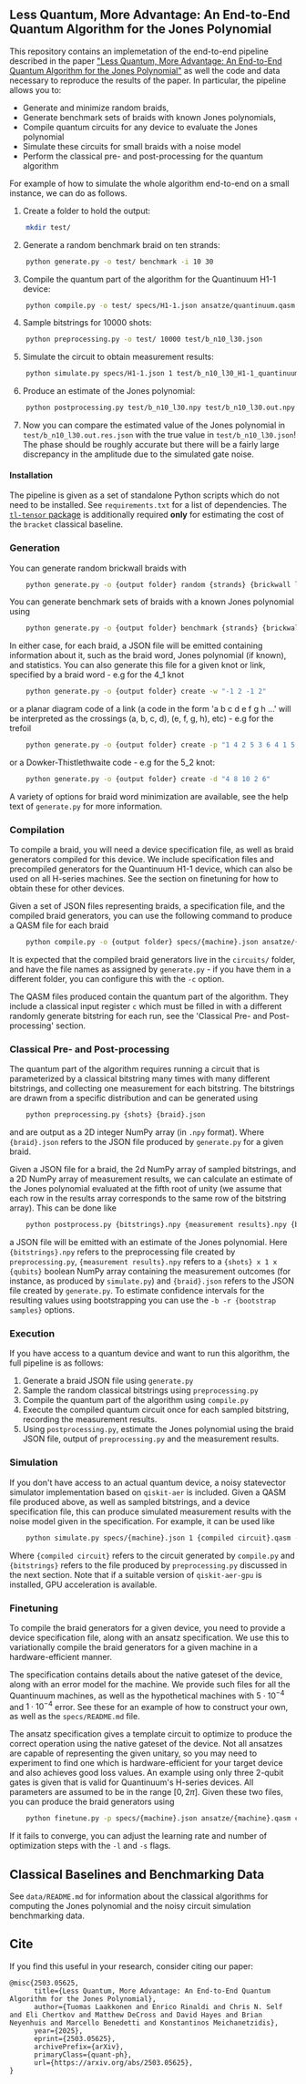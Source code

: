 ## Less Quantum, More Advantage: An End-to-End Quantum Algorithm for the Jones Polynomial

This repository contains an implemetation of the end-to-end pipeline described in the paper ["Less Quantum, More Advantage: An End-to-End Quantum Algorithm for the Jones Polynomial"](https://arxiv.org/abs/2503.05625) as well the code and data necessary to reproduce the results of the paper. In particular, the pipeline allows you to:
* Generate and minimize random braids, 
* Generate benchmark sets of braids with known Jones polynomials,
* Compile quantum circuits for any device to evaluate the Jones polynomial
* Simulate these circuits for small braids with a noise model
* Perform the classical pre- and post-processing for the quantum algorithm

For example of how to simulate the whole algorithm end-to-end on a small instance, we can do as follows.

1. Create a folder to hold the output: 
```bash
    mkdir test/ 
```
2. Generate a random benchmark braid on ten strands: 
```bash
    python generate.py -o test/ benchmark -i 10 30
```
3. Compile the quantum part of the algorithm for the Quantinuum H1-1 device:
```bash
    python compile.py -o test/ specs/H1-1.json ansatze/quantinuum.qasm test/b_n10_l30.json
```
4. Sample bitstrings for 10000 shots:
```bash
    python preprocessing.py -o test/ 10000 test/b_n10_l30.json
```
5. Simulate the circuit to obtain measurement results:
```bash
    python simulate.py specs/H1-1.json 1 test/b_n10_l30_H1-1_quantinuum.qasm -o test/b_n10_l30.out.npy -b test/b_n10_l30.npy 
```
6. Produce an estimate of the Jones polynomial:
```bash
    python postprocessing.py test/b_n10_l30.npy test/b_n10_l30.out.npy test/b_n10_l30.json -b -r10000 -o test/
```
7. Now you can compare the estimated value of the Jones polynomial in `test/b_n10_l30.out.res.json` with the true value in `test/b_n10_l30.json`! The phase should be roughly accurate but there will be a fairly large discrepancy in the amplitude due to the simulated gate noise.

#### Installation

The pipeline is given as a set of standalone Python scripts which do not need to be installed. See `requirements.txt` for a list of dependencies. The [`tl-tensor` package](https://github.com/tlaakkonen/tl-tensor) is additionally required **only** for estimating the cost of the `bracket` classical baseline.

### Generation

You can generate random brickwall braids with
```bash
    python generate.py -o {output folder} random {strands} {brickwall layers} -c {number of braids}
```
You can generate benchmark sets of braids with a known Jones polynomial using
```bash
    python generate.py -o {output folder} benchmark {strands} {brickwall layers} -i -c {number of braids}
```
In either case, for each braid, a JSON file will be emitted containing information about it, such as the braid word, Jones polynomial (if known), and statistics. You can also generate this file for a given knot or link, specified by a braid word - e.g for the 4_1 knot
```bash
    python generate.py -o {output folder} create -w "-1 2 -1 2"
```
or a planar diagram code of a link (a code in the form 'a b c d e f g h ...' will be interpreted as the crossings (a, b, c, d), (e, f, g, h), etc) - e.g for the trefoil
```bash
    python generate.py -o {output folder} create -p "1 4 2 5 3 6 4 1 5 2 6 3"
```
or a Dowker-Thistlethwaite code - e.g for the 5_2 knot:
```bash
    python generate.py -o {output folder} create -d "4 8 10 2 6"
```
A variety of options for braid word minimization are available, see the help text of `generate.py` for more information.

### Compilation

To compile a braid, you will need a device specification file, as well as braid generators compiled for this device. We include specification files and precompiled generators for the Quantinuum H1-1 device, which can also be used on all H-series machines. See the section on finetuning for how to obtain these for other devices.

Given a set of JSON files representing braids, a specification file, and the compiled braid generators, you can use the following command to produce a QASM file for each braid
```bash
    python compile.py -o {output folder} specs/{machine}.json ansatze/{machine}.qasm {braid}.json ... {braid}.json
```
It is expected that the compiled braid generators live in the `circuits/` folder, and have the file names as assigned by `generate.py` - if you have them in a different folder, you can configure this with the `-c` option. 

The QASM files produced contain the quantum part of the algorithm. They include a classical input register `c` which must be filled in with a different randomly generate bitstring for each run, see the 'Classical Pre- and Post-processing' section.

### Classical Pre- and Post-processing

The quantum part of the algorithm requires running a circuit that is parameterized by a classical bitstring many times with many different bitstrings, and collecting one measurement for each bitstring. The bitstrings are drawn from a specific distribution and can be generated using
```bash
    python preprocessing.py {shots} {braid}.json
```
and are output as a 2D integer NumPy array (in `.npy` format). Where `{braid}.json` refers to the JSON file produced by `generate.py` for a given braid.

Given a JSON file for a braid, the 2d NumPy array of sampled bitstrings, and a 2D NumPy array of measurement results, we can calculate an estimate of the Jones polynomial evaluated at the fifth root of unity (we assume that each row in the results array corresponds to the same row of the bitstring array). This can be done like
```bash
    python postprocess.py {bitstrings}.npy {measurement results}.npy {braid}.json
```
a JSON file will be emitted with an estimate of the Jones polynomial. Here `{bitstrings}.npy` refers to the preprocessing file created by `preprocessing.py`, `{measurement results}.npy` refers to a `{shots} x 1 x {qubits}` boolean NumPy array containing the measurement outcomes (for instance, as produced by `simulate.py`) and `{braid}.json` refers to the JSON file created by `generate.py`. To estimate confidence intervals for the resulting values using bootstrapping you can use the `-b -r {bootstrap samples}` options.

### Execution

If you have access to a quantum device and want to run this algorithm, the full pipeline is as follows:

1. Generate a braid JSON file using `generate.py`
2. Sample the random classical bitstrings using `preprocessing.py`
3. Compile the quantum part of the algorithm using `compile.py`
4. Execute the compiled quantum circuit once for each sampled bitstring, recording the measurement results.
5. Using `postprocessing.py`, estimate the Jones polynomial using the braid JSON file, output of `preprocessing.py` and the measurement results.

### Simulation

If you don't have access to an actual quantum device, a noisy statevector simulator implementation based on `qiskit-aer` is included. Given a QASM file produced above, as well as sampled bitstrings, and a device specification file, this can produce simulated measurement results with the noise model given in the specification. For example, it can be used like
```bash
    python simulate.py specs/{machine}.json 1 {compiled circuit}.qasm -b {bitstrings}.npy
```
Where `{compiled circuit}` refers to the circuit generated by `compile.py` and `{bitstrings}` refers to the file produced by `preprocessing.py` discussed in the next section. Note that if a suitable version of `qiskit-aer-gpu` is installed, GPU acceleration is available.

### Finetuning

To compile the braid generators for a given device, you need to provide a device specification file, along with an ansatz specification. We use this to variationally compile the braid generators for a given machine in a hardware-efficient manner.

The specification contains details about the native gateset of the device, along with an error model for the machine. We provide such files for all the Quantinuum machines, as well as the hypothetical machines with $5\cdot 10^{-4}$ and $1 \cdot 10^{-4}$ error. See these for an example of how to construct your own, as well as the `specs/README.md` file.

The ansatz specification gives a template circuit to optimize to produce the correct operation using the native gateset of the device. Not all ansatzes are capable of representing the given unitary, so you may need to experiment to find one which is hardware-efficient for your target device and also achieves good loss values. An example using only three 2-qubit gates is given that is valid for Quantinuum's H-series devices. All parameters are assumed to be in the range $[0, 2\pi]$. Given these two files, you can produce the braid generators using
```bash
    python finetune.py -p specs/{machine}.json ansatze/{machine}.qasm circuits/
```
If it fails to converge, you can adjust the learning rate and number of optimization steps with the `-l` and `-s` flags.

## Classical Baselines and Benchmarking Data

See `data/README.md` for information about the classical algorithms for computing the Jones polynomial and the noisy circuit simulation benchmarking data.

## Cite

If you find this useful in your research, consider citing our paper:
```
@misc{2503.05625,
      title={Less Quantum, More Advantage: An End-to-End Quantum Algorithm for the Jones Polynomial}, 
      author={Tuomas Laakkonen and Enrico Rinaldi and Chris N. Self and Eli Chertkov and Matthew DeCross and David Hayes and Brian Neyenhuis and Marcello Benedetti and Konstantinos Meichanetzidis},
      year={2025},
      eprint={2503.05625},
      archivePrefix={arXiv},
      primaryClass={quant-ph},
      url={https://arxiv.org/abs/2503.05625}, 
}
```

